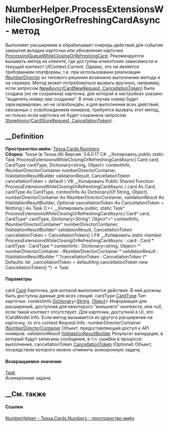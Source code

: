 # NumberHelper.ProcessExtensionsWhileClosingOrRefreshingCardAsync - метод
Выполняет расширения и обрабатывает очередь действий для события закрытия
вкладки карточки или обновления карточки
[ProcessingQueueWhileClosingOrRefreshingCard](F_Tessa_Cards_Numbers_NumberEventTypes_ProcessingQueueWhileClosingOrRefreshingCard.htm).
Рекомендуется вызывать метод на клиенте, где доступны клиентские зависимости и
текущий контекст UIContext.Current. Однако, это не является требованием
платформы, т.е. при использовании реализации
[INumberDirector](T_Tessa_Cards_Numbers_INumberDirector.htm) из типового
решения возможно выполнение метода и на сервере. Метод может потребоваться
вызвать вручную, например, если запросом [NewAsync(CardNewRequest,
CancellationToken)](M_Tessa_Cards_ICardRepository_NewAsync.htm) была создана
(но не сохранена) карточка, для которой в настройках указано "выделять номер
при создании". В этом случае номер будет зарезервирован, но не освобождён, и
для выполнения всех действий, связанных с освобождением номеров, требуется
вызвать этот метод, но только если карточка не будет сохранена запросом
[StoreAsync(CardStoreRequest,
CancellationToken)](M_Tessa_Cards_ICardRepository_StoreAsync.htm).
## __Definition
 **Пространство имён:** [Tessa.Cards.Numbers](N_Tessa_Cards_Numbers.htm)  
 **Сборка:** Tessa (в Tessa.dll) Версия: 3.6.0.17
C# __Копировать
     public static Task ProcessExtensionsWhileClosingOrRefreshingCardAsync(
    	Card card,
    	CardType cardType,
    	Dictionary<string, Object> contextInfo,
    	INumberDirectorContainer numberDirectorContainer,
    	IValidationResultBuilder validationResult,
    	CancellationToken cancellationToken = default
    )
VB __Копировать
     Public Shared Function ProcessExtensionsWhileClosingOrRefreshingCardAsync ( 
    	card As Card,
    	cardType As CardType,
    	contextInfo As Dictionary(Of String, Object),
    	numberDirectorContainer As INumberDirectorContainer,
    	validationResult As IValidationResultBuilder,
    	Optional cancellationToken As CancellationToken = Nothing
    ) As Task
C++ __Копировать
     public:
    static Task^ ProcessExtensionsWhileClosingOrRefreshingCardAsync(
    	Card^ card, 
    	CardType^ cardType, 
    	Dictionary<String^, Object^>^ contextInfo, 
    	INumberDirectorContainer^ numberDirectorContainer, 
    	IValidationResultBuilder^ validationResult, 
    	CancellationToken cancellationToken = CancellationToken()
    )
F# __Копировать
     static member ProcessExtensionsWhileClosingOrRefreshingCardAsync : 
            card : Card * 
            cardType : CardType * 
            contextInfo : Dictionary<string, Object> * 
            numberDirectorContainer : INumberDirectorContainer * 
            validationResult : IValidationResultBuilder * 
            ?cancellationToken : CancellationToken 
    (* Defaults:
            let _cancellationToken = defaultArg cancellationToken new CancellationToken()
    *)
    -> Task 
#### Параметры
card [Card](T_Tessa_Cards_Card.htm)
    Карточка, для которой выполняется действие. В ней должны быть доступны данные для всех секций.
cardType [CardType](T_Tessa_Cards_CardType.htm)
    Тип карточки.
contextInfo
[Dictionary](https://learn.microsoft.com/dotnet/api/system.collections.generic.dictionary-2)<[String](https://learn.microsoft.com/dotnet/api/system.string),
[Object](https://learn.microsoft.com/dotnet/api/system.object)>
     Информация для расширений, доступная для некоторого "внешнего" контекста, или null, если такой контекст отсутствует. Для карточки, доступной в UI, это ICardModel.Info. Если метод вызывается из другого расширения на карточку, то это context.Request.Info. 
numberDirectorContainer
[INumberDirectorContainer](T_Tessa_Cards_Numbers_INumberDirectorContainer.htm)
    Объект, предоставляющий доступ к API номеров.
validationResult
[IValidationResultBuilder](T_Tessa_Platform_Validation_IValidationResultBuilder.htm)
    Результат валидации, в который будут записаны сообщения, в т.ч. ошибки в процессе выполнения.
cancellationToken
[CancellationToken](https://learn.microsoft.com/dotnet/api/system.threading.cancellationtoken)
(Optional)
    Объект, посредством которого можно отменить асинхронную задачу.
#### Возвращаемое значение
[Task](https://learn.microsoft.com/dotnet/api/system.threading.tasks.task)  
Асинхронная задача.
##  __См. также
#### Ссылки
[NumberHelper - ](T_Tessa_Cards_Numbers_NumberHelper.htm)
[Tessa.Cards.Numbers - пространство имён](N_Tessa_Cards_Numbers.htm)
